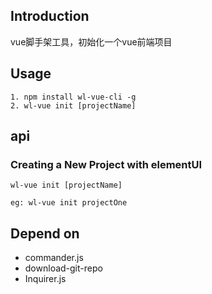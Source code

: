 ## Introduction

vue脚手架工具，初始化一个vue前端项目

## Usage

```
1. npm install wl-vue-cli -g
2. wl-vue init [projectName]
```

## api

### Creating a New Project with elementUI

    wl-vue init [projectName]

    eg: wl-vue init projectOne


## Depend on

*   commander.js
*   download-git-repo
*   Inquirer.js

